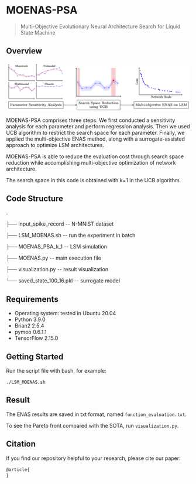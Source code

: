 # MOENAS-PSA
> Multi-Objective Evolutionary Neural Architecture Search for Liquid State Machine
## Overview
<!-- ![](images/flowchart.png) -->
<img src="images/flowchart.png" width="670">

MOENAS-PSA comprises three steps. 
We first conducted a sensitivity analysis for each parameter and perform regression analysis. Then we used UCB algorithm to restrict the search space for each parameter. Finally, we applied the multi-objective ENAS method, along with a surrogate-assisted approach to optimize LSM architectures. 

MOENAS-PSA is able to reduce the evaluation cost through search space reduction while accomplishing multi-objective optimization of network architecture.

The search space in this code is obtained with k=1 in the UCB algorithm.  
## Code Structure
.

├── input_spike_record -- N-MNIST dataset

├── LSM_MOENAS.sh -- run the experiment in batch

├── MOENAS_PSA_k_1 -- LSM simulation

├── MOENAS.py -- main execution file

├── visualization.py -- result visualization

└── saved_state_100_16.pkl -- surrogate model
## Requirements
- Operating system: tested in Ubuntu 20.04
- Python 3.9.0
- Brian2 2.5.4
- pymoo 0.6.1.1
- TensorFlow 2.15.0

## Getting Started
Run the script file with bash, for example:
```
./LSM_MOENAS.sh
```
## Result
The ENAS results are saved in txt format, named `function_evaluation.txt`.

To see the Pareto front compared with the SOTA, run `visualization.py`.
## Citation
If you find our repository helpful to your research, please cite our paper:
```
@article{
}
```



